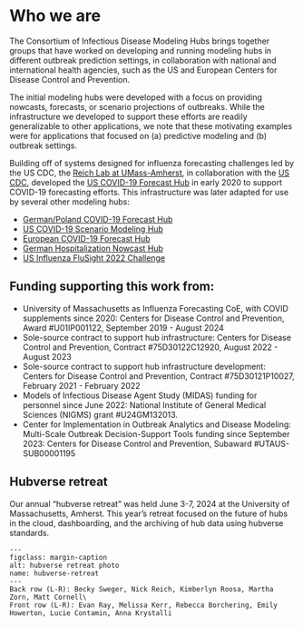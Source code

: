 # Who we are  

The Consortium of Infectious Disease Modeling Hubs brings together groups that have worked on developing and running modeling hubs in different outbreak prediction settings, in collaboration with national and international health agencies, such as the US and European Centers for Disease Control and Prevention.

The initial modeling hubs were developed with a focus on providing nowcasts, forecasts, or scenario projections of outbreaks. While the infrastructure we developed to support these efforts are readily generalizable to other applications, we note that these motivating examples were for applications that focused on (a) predictive modeling and (b) outbreak settings.

Building off of systems designed for influenza forecasting challenges led by the US CDC, the [Reich Lab at UMass-Amherst](https://reichlab.io/), in collaboration with the [US CDC](https://www.cdc.gov/), developed the [US COVID-19 Forecast Hub](https://covid19forecasthub.org/) in early 2020 to support COVID-19 forecasting efforts. This infrastructure was later adapted for use by several other modeling hubs:

 - [German/Poland COVID-19 Forecast Hub](https://github.com/KITmetricslab/covid19-forecast-hub-de)
 - [US COVID-19 Scenario Modeling Hub](https://github.com/midas-network/covid19-scenario-modeling-hub)
 - [European COVID-19 Forecast Hub](https://github.com/covid19-forecast-hub-europe/covid19-forecast-hub-europe)
 - [German Hospitalization Nowcast Hub](https://github.com/KITmetricslab/hospitalization-nowcast-hub)
 - [US Influenza FluSight 2022 Challenge](https://github.com/cdcepi/Flusight-forecast-data)

## Funding supporting this work from:
 - University of Massachusetts as Influenza Forecasting CoE, with COVID supplements since 2020: 
   Centers for Disease Control and Prevention, Award #U01IP001122, September 2019 - August 2024
 - Sole-source contract to support hub infrastructure: 
   Centers for Disease Control and Prevention, Contract #75D30122C12920, August 2022 - August 2023
 - Sole-source contract to support hub infrastructure development:
   Centers for Disease Control and Prevention, Contract #75D30121P10027, February 2021 - February 2022
 - Models of Infectious Disease Agent Study (MIDAS) funding for personnel since June 2022: 
   National Institute of General Medical Sciences (NIGMS) grant #U24GM132013.
 - Center for Implementation in Outbreak Analytics and Disease Modeling: Multi-Scale Outbreak Decision-Support Tools funding since September       2023: Centers for Disease Control and Prevention, Subaward #UTAUS-SUB00001195 

## Hubverse retreat
Our annual “hubverse retreat” was held June 3-7, 2024 at the University of Massachusetts, Amherst. This year’s retreat focused on the future of hubs in the cloud, dashboarding, and the archiving of hub data using hubverse standards.

```{figure} ../images/hubverse-retreat.png
---
figclass: margin-caption
alt: hubverse retreat photo
name: hubverse-retreat
---
Back row (L-R): Becky Sweger, Nick Reich, Kimberlyn Roosa, Martha Zorn, Matt Cornell\
Front row (L-R): Evan Ray, Melissa Kerr, Rebecca Borchering, Emily Howerton, Lucie Contamin, Anna Krystalli
```




